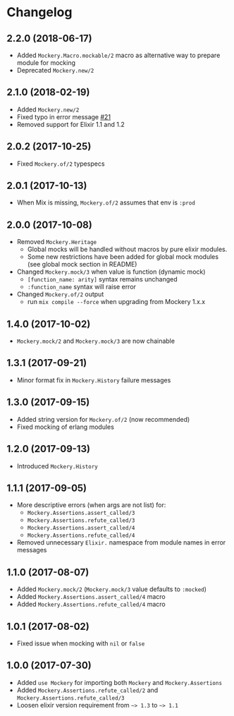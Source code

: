 # Changelog

## 2.2.0 (2018-06-17)
* Added `Mockery.Macro.mockable/2` macro as alternative way to prepare module for mocking
* Deprecated `Mockery.new/2`

## 2.1.0 (2018-02-19)
* Added `Mockery.new/2`
* Fixed typo in error message [#21](https://github.com/appunite/mockery/pull/21)
* Removed support for Elixir 1.1 and 1.2

## 2.0.2 (2017-10-25)
* Fixed `Mockery.of/2` typespecs

## 2.0.1 (2017-10-13)
* When Mix is missing, `Mockery.of/2` assumes that env is `:prod`

## 2.0.0 (2017-10-08)
* Removed `Mockery.Heritage`
  * Global mocks will be handled without macros by pure elixir modules.
  * Some new restrictions have been added for global mock modules (see global
    mock section in README)
* Changed `Mockery.mock/3` when value is function (dynamic mock)
  * `[function_name: arity]` syntax remains unchanged
  * `:function_name` syntax will raise error
* Changed `Mockery.of/2` output
  * run `mix compile --force` when upgrading from Mockery 1.x.x

## 1.4.0 (2017-10-02)
* `Mockery.mock/2` and `Mockery.mock/3` are now chainable

## 1.3.1 (2017-09-21)
* Minor format fix in `Mockery.History` failure messages

## 1.3.0 (2017-09-15)
* Added string version for `Mockery.of/2` (now recommended)
* Fixed mocking of erlang modules

## 1.2.0 (2017-09-13)
* Introduced `Mockery.History`

## 1.1.1 (2017-09-05)
* More descriptive errors (when args are not list) for:
  * `Mockery.Assertions.assert_called/3`
  * `Mockery.Assertions.refute_called/3`
  * `Mockery.Assertions.assert_called/4`
  * `Mockery.Assertions.refute_called/4`
* Removed unnecessary `Elixir.` namespace from module names in error messages

## 1.1.0 (2017-08-07)
* Added `Mockery.mock/2` (`Mockery.mock/3` value defaults to `:mocked`)
* Added `Mockery.Assertions.assert_called/4` macro
* Added `Mockery.Assertions.refute_called/4` macro

## 1.0.1 (2017-08-02)
* Fixed issue when mocking with `nil` or `false`

## 1.0.0 (2017-07-30)
* Added `use Mockery` for importing both `Mockery` and `Mockery.Assertions`
* Added `Mockery.Assertions.refute_called/2` and `Mockery.Assertions.refute_called/3`
* Loosen elixir version requirement from `~> 1.3` to `~> 1.1`
